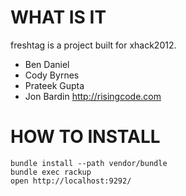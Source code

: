 WHAT IS IT
========

freshtag is a project built for xhack2012.

* Ben Daniel
* Cody Byrnes
* Prateek Gupta
* Jon Bardin http://risingcode.com

HOW TO INSTALL
=======

    bundle install --path vendor/bundle
    bundle exec rackup
    open http://localhost:9292/
